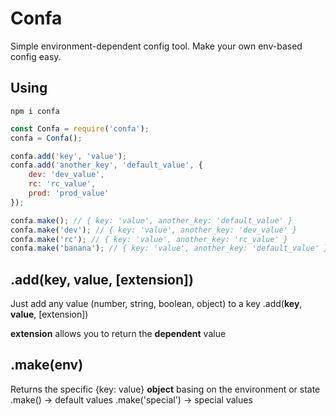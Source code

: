 # Confa
Simple environment-dependent config tool.
Make your own env-based config easy.


## Using

```npm i confa```

```javascript
const Confa = require('confa');
confa = Confa();

confa.add('key', 'value');
confa.add('another_key', 'default_value', {
	dev: 'dev_value',
	rc: 'rc_value',
	prod: 'prod_value'
});

confa.make(); // { key: 'value', another_key: 'default_value' }
confa.make('dev'); // { key: 'value', another_key: 'dev_value' }
confa.make('rc'); // { key: 'value', another_key: 'rc_value' }
confa.make('banana'); // { key: 'value', another_key: 'default_value' }
```


## .add(key, value, [extension])
Just add any value (number, string, boolean, object) to a key
.add(**key**, **value**, [extension])

**extension** allows you to return the **dependent** value

## .make(env)

Returns the specific {key: value} **object** basing on the environment or state
.make() -> default values
.make('special') -> special values
